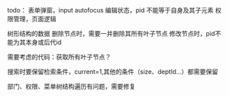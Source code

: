 todo：
表单弹窗，input autofocus
编辑状态，pid 不能等于自身及其子元素
权限管理，页面逻辑

树形结构的数据 
删除节点时，需要一并删除其所有叶子节点
修改节点时，pid不能为其本身或后代id

需要考虑的代码：获取所有叶子节点？ 


搜索时要保留检索条件，current=1,其他的条件（size、deptId...）都需要保留

部门、权限、菜单树结构遍历有问题，需要修复
